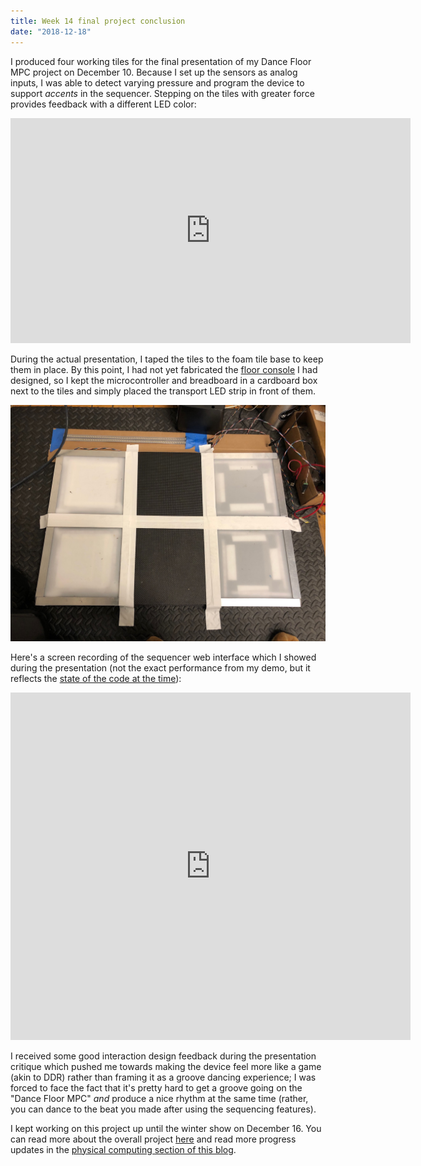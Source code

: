 ```yaml
---
title: Week 14 final project conclusion
date: "2018-12-18"
---
```


I produced four working tiles for the final presentation of my Dance Floor MPC project on December 10. Because I set up the sensors as analog inputs, I was able to detect varying pressure and program the device to support _accents_ in the sequencer. Stepping on the tiles with greater force provides feedback with a different LED color:

<iframe src="https://player.vimeo.com/video/305814941?loop=1&title=0&byline=0&portrait=0" width="640" height="360" frameborder="0" webkitallowfullscreen mozallowfullscreen allowfullscreen></iframe>

During the actual presentation, I taped the tiles to the foam tile base to keep them in place. By this point, I had not yet fabricated the [floor console](../../physical-computing/week-13-dance-floor-mpc-3) I had designed, so I kept the microcontroller and breadboard in a cardboard box next to the tiles and simply placed the transport LED strip in front of them.

![final-project-conclusion](final-project-conclusion.jpg)

Here's a screen recording of the sequencer web interface which I showed during the presentation (not the exact performance from my demo, but it reflects the [state of the code at the time](https://github.com/adidahiya/website/blob/565b24cbeb8e9541a6324929e91c1cd7a86f9ad5/src/pages/projects/physical-computing/dance-floor-sequencer.tsx)):

<iframe src="https://player.vimeo.com/video/307206133?title=0&byline=0&portrait=0" width="640" height="556" frameborder="0" webkitallowfullscreen mozallowfullscreen allowfullscreen></iframe>

I received some good interaction design feedback during the presentation critique which pushed me towards making the device feel more like a game (akin to DDR) rather than framing it as a groove dancing experience; I was forced to face the fact that it's pretty hard to get a groove going on the "Dance Floor MPC" _and_ produce a nice rhythm at the same time (rather, you can dance to the beat you made after using the sequencing features).

I kept working on this project up until the winter show on December 16. You can read more about the overall project [here](/slices/dance-floor-mpc) and read more progress updates in the [physical computing section of this blog](../../physical-computing).
